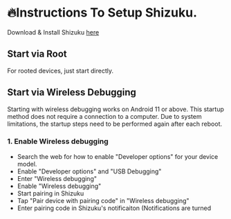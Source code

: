 # **🔥Instructions To Setup Shizuku.**

Download & Install Shizuku [here](https://github.com/RikkaApps/Shizuku/releases/tag/v13.5.4)

## Start via Root

For rooted devices, just start directly.

## Start via Wireless Debugging

Starting with wireless debugging works on Android 11 or above. This startup method does not require a connection to a computer. Due to system limitations, the startup steps need to be performed again after each reboot.

### 1. Enable Wireless debugging
* Search the web for how to enable "Developer options" for your device model.
* Enable "Developer options" and "USB Debugging"
* Enter "Wireless debugging"
* Enable "Wireless debugging"
* Start pairing in Shizuku
* Tap "Pair device with pairing code" in "Wireless debugging"
* Enter pairing code in Shizuku's notificaiton (Notifications are turned 
